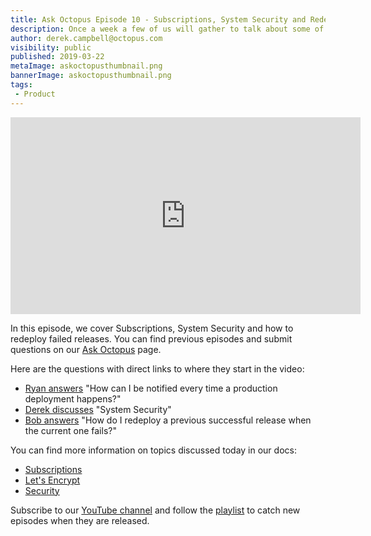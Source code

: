 ```yaml
---
title: Ask Octopus Episode 10 - Subscriptions, System Security and Redeploy Failed Releases
description: Once a week a few of us will gather to talk about some of the most interesting questions we have gotten over the past week and how we went about solving them.
author: derek.campbell@octopus.com
visibility: public
published: 2019-03-22
metaImage: askoctopusthumbnail.png
bannerImage: askoctopusthumbnail.png
tags:
 - Product
---
```


<iframe width="560" height="315" src="https://www.youtube.com/embed/rKwYkDN_IPU" frameborder="0" allowfullscreen></iframe>

In this episode, we cover Subscriptions, System Security and how to redeploy failed releases. You can find previous episodes and submit questions on our [Ask Octopus](https://hello.octopus.com/ask-octopus) page.

Here are the questions with direct links to where they start in the video:

- [Ryan answers](https://www.youtube.com/watch?v=rKwYkDN_IPU&t=22s) "How can I be notified every time a production deployment happens?"
- [Derek discusses](https://www.youtube.com/watch?v=rKwYkDN_IPU&t=693s) "System Security"
- [Bob answers](https://www.youtube.com/watch?v=rKwYkDN_IPU&t=436s) "How do I redeploy a previous successful release when the current one fails?"


You can find more information on topics discussed today in our docs:

- [Subscriptions](https://octopus.com/docs/administration/managing-infrastructure/subscriptions)
- [Let's Encrypt](https://octopus.com/docs/administration/security/exposing-octopus/lets-encrypt-integration)
- [Security](https://octopus.com/docs/administration/security)


Subscribe to our [YouTube channel](https://www.youtube.com/channel/UCURDSDCwx9ZiCMcLdc8d6Uw?sub_confirmation=1) and follow the [playlist](https://www.youtube.com/playlist?list=PLAGskdGvlaw3-cd9rPiwhwfUo7kDGnOBh) to catch new episodes when they are released.